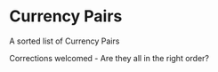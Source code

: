 # Currency Pairs

A sorted list of Currency Pairs

Corrections welcomed - Are they all in the right order?
